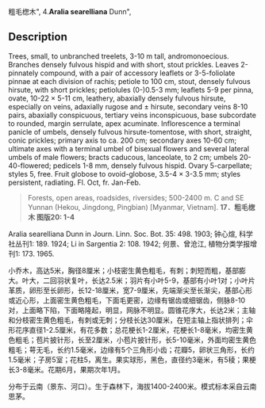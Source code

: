 粗毛楤木",
4.**Aralia searelliana** Dunn",

## Description
Trees, small, to unbranched treelets, 3-10 m tall, andromonoecious. Branches densely fulvous hispid and with short, stout prickles. Leaves 2-pinnately compound, with a pair of accessory leaflets or 3-5-foliolate pinnae at each division of rachis; petiole to 100 cm, stout, densely fulvous hirsute, with short prickles; petiolules (0-)0.5-3 mm; leaflets 5-9 per pinna, ovate, 10-22 × 5-11 cm, leathery, abaxially densely fulvous hirsute, especially on veins, adaxially rugose and ± hirsute, secondary veins 8-10 pairs, abaxially conspicuous, tertiary veins inconspicuous, base subcordate to rounded, margin serrulate, apex acuminate. Inflorescence a terminal panicle of umbels, densely fulvous hirsute-tomentose, with short, straight, conic prickles; primary axis to ca. 200 cm; secondary axes 10-60 cm; ultimate axes with a terminal umbel of bisexual flowers and several lateral umbels of male flowers; bracts caducous, lanceolate, to 2 cm; umbels 20-40-flowered; pedicels 1-8 mm, densely fulvous hispid. Ovary 5-carpellate; styles 5, free. Fruit globose to ovoid-globose, 3.5-4 × 3-3.5 mm; styles persistent, radiating. Fl. Oct, fr. Jan-Feb.

> Forests, open areas, roadsides, riversides; 500-2400 m. C and SE Yunnan (Hekou, Jingdong, Pingbian) [Myanmar, Vietnam].
**17．粗毛楤木 图版20: 1-4**

Aralia searelliana Dunn in Journ. Linn. Soc. Bot. 35: 498. 1903; 钟心煊, 科学社丛刊1: 189. 1924; Li in Sargentia 2: 108. 1942; 何景、曾沧江, 植物分类学报增刊1: 173. 1965.

小乔木，高达5米，胸径8厘米；小枝密生黄色粗毛，有刺；刺短而粗，基部膨大。叶大，二回羽状复叶，长达2.5米；羽片有小叶5-9，基部有小叶1对；小叶片革质，卵形至长卵形，长12-18厘米，宽7-9厘米，先端渐尖至长渐尖，基部心形或近心形，上面密生黄色粗毛，下面毛更密，边缘有锯齿或细锯齿，侧脉8-10对，上面略下陷，下面略隆起，明显，网脉不明显。圆锥花序大，长达2米；主轴和分枝密生黄色粗毛，有刺或无刺；分枝长达30厘米，在短主轴上指状排列；伞形花序直径1-2.5厘米，有花多数；总花梗长1-2厘米，花梗长1-8毫米，均密生黄色粗毛；苞片披针形，长至2厘米，小苞片披针形，长5-10毫米，外面均密生黄色粗毛；萼无毛，长约1.5毫米，边缘有5个三角形小齿；花瓣5，卵状三角形，长约1.5毫米；子房5室；花柱5，离生。果实球形，黑色，直径约3毫米，有5稜；果梗长3-8毫米。花期6月，果期次年1月。

分布于云南（景东、河口）。生于森林下，海拔1400-2400米。模式标本采自云南思茅。
